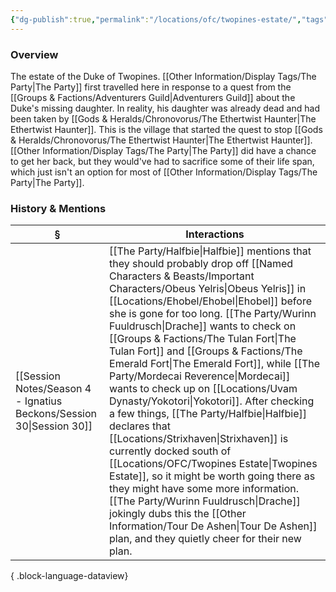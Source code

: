 ```yaml
---
{"dg-publish":true,"permalink":"/locations/ofc/twopines-estate/","tags":["Discovered"],"updated":"2025-07-31T14:16:42.816+01:00"}
---
```


### Overview
The estate of the Duke of Twopines. [[Other Information/Display Tags/The Party\|The Party]] first travelled here in response to a quest from the [[Groups & Factions/Adventurers Guild\|Adventurers Guild]] about the Duke's missing daughter. In reality, his daughter was already dead and had been taken by [[Gods & Heralds/Chronovorus/The Ethertwist Haunter\|The Ethertwist Haunter]]. This is the village that started the quest to stop [[Gods & Heralds/Chronovorus/The Ethertwist Haunter\|The Ethertwist Haunter]]. [[Other Information/Display Tags/The Party\|The Party]] did have a chance to get her back, but they would've had to sacrifice some of their life span, which just isn't an option for most of [[Other Information/Display Tags/The Party\|The Party]]. 

### History & Mentions
| §                                                                       | Interactions                                                                                                                                                                                                                                                                                                                                                                                                                                                                                                                                                                                                              |
| ----------------------------------------------------------------------- | ------------------------------------------------------------------------------------------------------------------------------------------------------------------------------------------------------------------------------------------------------------------------------------------------------------------------------------------------------------------------------------------------------------------------------------------------------------------------------------------------------------------------------------------------------------------------------------------------------------------------- |
| [[Session Notes/Season 4 - Ignatius Beckons/Session 30\|Session 30]] | [[The Party/Halfbie\|Halfbie]] mentions that they should probably drop off [[Named Characters & Beasts/Important Characters/Obeus Yelris\|Obeus Yelris]] in [[Locations/Ehobel/Ehobel\|Ehobel]] before she is gone for too long. [[The Party/Wurinn Fuuldrusch\|Drache]] wants to check on [[Groups & Factions/The Tulan Fort\|The Tulan Fort]] and [[Groups & Factions/The Emerald Fort\|The Emerald Fort]], while [[The Party/Mordecai Reverence\|Mordecai]] wants to check up on [[Locations/Uvam Dynasty/Yokotori\|Yokotori]]. After checking a few things, [[The Party/Halfbie\|Halfbie]] declares that [[Locations/Strixhaven\|Strixhaven]] is currently docked south of [[Locations/OFC/Twopines Estate\|Twopines Estate]], so it might be worth going there as they might have some more information. [[The Party/Wurinn Fuuldrusch\|Drache]] jokingly dubs this the [[Other Information/Tour De Ashen\|Tour De Ashen]] plan, and they quietly cheer for their new plan. |

{ .block-language-dataview}